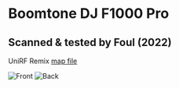 # Boomtone DJ F1000 Pro

## Scanned & tested by Foul (2022)

UniRF Remix [map file](https://github.com/UberGuidoZ/Flipper/blob/main/unirf/F1000_PRO.txt)

![Front](https://user-images.githubusercontent.com/57457139/183280419-afed6b26-6a31-4ca7-84d3-da524b7f85f3.jpg)
![Back](https://user-images.githubusercontent.com/57457139/183280389-a2ccc72b-5488-4ebe-b79b-3afc3a63df6a.jpg)
